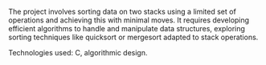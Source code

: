 The project involves sorting data on two stacks using a limited set of operations and achieving this with minimal moves. It requires developing efficient algorithms to handle and manipulate data structures, exploring sorting techniques like quicksort or mergesort adapted to stack operations.


Technologies used: C, algorithmic design.
